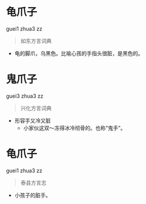 # 龟爪子
guei1 zhua3 zz
> 如东方言词典
- 龟的脚爪，乌黑色。比喻心孩的手指头很脏，是黑色的。

# 鬼爪子
guei3 zhua3 zz
> 兴化方言词典
- 形容手又冷又脏
  - 小家伙这双～冻得冰冷彻骨的。也称“鬼手”。

# 龟爪子
guei1 zhua3 zz
> 泰县方言志
- 小孩子的脏手。
